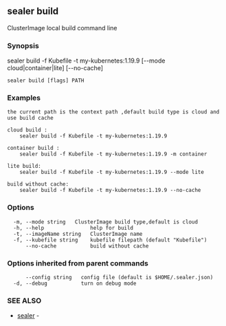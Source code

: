 ## sealer build

ClusterImage local build command line

### Synopsis

sealer build -f Kubefile -t my-kubernetes:1.19.9 [--mode cloud|container|lite] [--no-cache]

```
sealer build [flags] PATH
```

### Examples

```
the current path is the context path ,default build type is cloud and use build cache

cloud build :
	sealer build -f Kubefile -t my-kubernetes:1.19.9

container build :
	sealer build -f Kubefile -t my-kubernetes:1.19.9 -m container

lite build:
	sealer build -f Kubefile -t my-kubernetes:1.19.9 --mode lite

build without cache:
	sealer build -f Kubefile -t my-kubernetes:1.19.9 --no-cache

```

### Options

```
  -m, --mode string   ClusterImage build type,default is cloud
  -h, --help               help for build
  -t, --imageName string   ClusterImage name
  -f, --kubefile string    kubefile filepath (default "Kubefile")
      --no-cache           build without cache
```

### Options inherited from parent commands

```
      --config string   config file (default is $HOME/.sealer.json)
  -d, --debug           turn on debug mode
```

### SEE ALSO

* [sealer](sealer.md)	 - 

